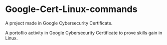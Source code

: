 # Google-Cert-Linux-commands
A project made in Google Cybersecurity Certificate.

A portoflio activity in Google Cybersecurity Certificate to prove skills gain in Linux.

